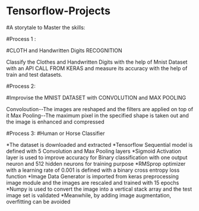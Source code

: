 # Tensorflow-Projects

#A storytale to Master the skills:

#Process 1 : 

#CLOTH and Handwritten Digits RECOGNITION

Classify the Clothes and Handwritten Digits with the help of Mnist Dataset with an API CALL FROM KERAS and measure its accuracy with the help of train and test datasets.

#Process 2:

#Improvise the MNIST DATASET with CONVOLUTION and MAX POOLING

Convoloution--The images are reshaped and the filters are applied on top of it
Max Pooling--The maximum pixel in the specified shape is taken out and the image is enhanced and compressed

#Process 3:
#Human or Horse Classifier

*The dataset is downloaded and extracted
*Tensorflow Sequential model is defined with 5 Convolution and Max Pooling layers
*Sigmoid Activation layer is used to improve accuracy for Binary classification with one output neuron and 512 hidden neurons for training purpose
*RMSprop optimizer  with a learning rate of 0.001 is defined with a binary cross entropy loss function
*Image Data Generator is imported from keras preprocessing image module and the images are rescaled and trained with 15 epochs
*Numpy is used to convert the image into a vertical stack array and the test image set is validated 
*Meanwhile, by adding image augmentation, overfitting can be avoided
